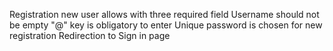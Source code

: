 Registration new user allows with three required field
Username should not be empty
"@" key is obligatory to enter 
Unique password is chosen for new registration
Redirection to Sign in page
